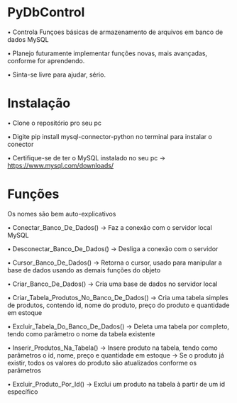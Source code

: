 # PyDbControl
 • Controla Funçoes básicas de armazenamento de arquivos em banco de dados MySQL
 
 • Planejo futuramente implementar funções novas, mais avançadas, conforme for aprendendo.

 • Sinta-se livre para ajudar, sério.
 
# Instalação
 • Clone o repositório pro seu pc

 • Digite pip install mysql-connector-python no terminal para instalar o conector

 • Certifique-se de ter o MySQL instalado no seu pc -> https://www.mysql.com/downloads/

# Funções
Os nomes são bem auto-explicativos 

 • Conectar_Banco_De_Dados() 
   -> Faz a conexão com o servidor local MySQL

 • Desconectar_Banco_De_Dados()
   -> Desliga a conexão com o servidor

 • Cursor_Banco_De_Dados()
   -> Retorna o cursor, usado para manipular a base de dados usando as demais funções do objeto

 • Criar_Banco_De_Dados()
   -> Cria uma base de dados no servidor local

 • Criar_Tabela_Produtos_No_Banco_De_Dados()
   -> Cria uma tabela simples de produtos, contendo id, nome do produto, preço do produto e quantidade em estoque

 • Excluir_Tabela_Do_Banco_De_Dados()
   -> Deleta uma tabela por completo, tendo como parâmetro o nome da tabela existente

 • Inserir_Produtos_Na_Tabela()
   -> Insere produto na tabela, tendo como parâmetros o id, nome, preço e quantidade em estoque
   -> Se o produto já existir, todos os valores do produto são atualizados conforme os parâmetros

 • Excluir_Produto_Por_Id()
   -> Exclui um produto na tabela à partir de um id específico



 
  